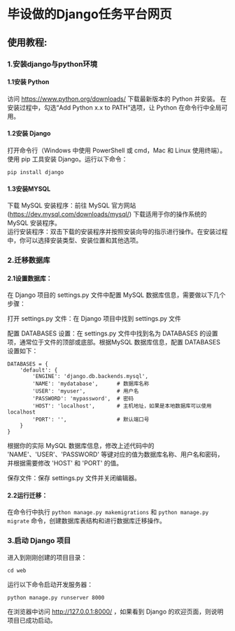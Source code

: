 # 毕设做的Django任务平台网页  


## 使用教程:  

### 1.安装django与python环境  

#### 1.1安装 Python  

访问 https://www.python.org/downloads/ 下载最新版本的 Python 并安装。
在安装过程中，勾选“Add Python x.x to PATH”选项，让 Python 在命令行中全局可用。  

#### 1.2安装 Django  

打开命令行（Windows 中使用 PowerShell 或 cmd，Mac 和 Linux 使用终端）。
使用 pip 工具安装 Django。运行以下命令：  

```pip install django```
#### 1.3安装MYSQL  

下载 MySQL 安装程序：前往 MySQL 官方网站 (https://dev.mysql.com/downloads/mysql/) 下载适用于你的操作系统的 MySQL 安装程序。  
运行安装程序：双击下载的安装程序并按照安装向导的指示进行操作。在安装过程中，你可以选择安装类型、安装位置和其他选项。  

### 2.迁移数据库  
#### 2.1设置数据库：
在 Django 项目的 settings.py 文件中配置 MySQL 数据库信息，需要做以下几个步骤：  

打开 settings.py 文件：在 Django 项目中找到 settings.py 文件    

配置 DATABASES 设置：在 settings.py 文件中找到名为 DATABASES 的设置项，通常位于文件的顶部或底部。根据MySQL 数据库信息，配置 DATABASES 设置如下：  

```
DATABASES = {
    'default': {
        'ENGINE': 'django.db.backends.mysql',
        'NAME': 'mydatabase',      # 数据库名称
        'USER': 'myuser',          # 用户名
        'PASSWORD': 'mypassword',  # 密码
        'HOST': 'localhost',       # 主机地址，如果是本地数据库可以使用 localhost
        'PORT': '',                # 默认端口号
    }
}
```

根据你的实际 MySQL 数据库信息，修改上述代码中的 'NAME'、'USER'、'PASSWORD' 等键对应的值为数据库名称、用户名和密码，并根据需要修改 'HOST' 和 'PORT' 的值。  

保存文件：保存 settings.py 文件并关闭编辑器。  

#### 2.2运行迁移：
在命令行中执行 ```python manage.py makemigrations``` 和 ```python manage.py migrate``` 命令，创建数据库表结构和进行数据库迁移操作。  

### 3.启动 Django 项目
进入到刚刚创建的项目目录：  

```cd web```

运行以下命令启动开发服务器：  

```python manage.py runserver 8000```

在浏览器中访问 http://127.0.0.1:8000/ ，如果看到 Django 的欢迎页面，则说明项目已成功启动。  

